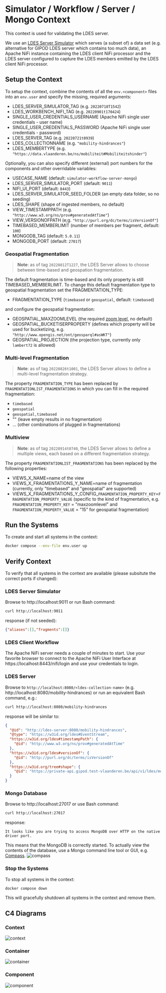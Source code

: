 # Simulator / Workflow / Server / Mongo Context
This context is used for validating the LDES server.

We use an [LDES Server Simulator](/ldes-server-simulator/README.md) which serves (a subset of) a data set (e.g. alternative for GIPOD LDES server which contains too much data), an Apache NiFi instance containing the LDES client NiFi processor and the LDES server configured to capture the LDES members emitted by the LDES client NiFi processor.

## Setup the Context
To setup the context, combine the contents of all the `env.<component>` files into an `env.user` and specify the missing, required arguments:
* LDES_SERVER_SIMULATOR_TAG (e.g. `20220718T1542`)
* LDES_WORKBENCH_NIFI_TAG (e.g. `20220901t170424`)
* SINGLE_USER_CREDENTIALS_USERNAME (Apache NiFi single user credentials - user name)
* SINGLE_USER_CREDENTIALS_PASSWORD (Apache NiFi single user credentials - password)
* LDES_SERVER_TAG (e.g. `20220721t0939`)
* LDES_COLLECTIONNAME (e.g. `"mobility-hindrances"`)
* LDES_MEMBERTYPE (e.g. `"https://data.vlaanderen.be/ns/mobiliteit#Mobiliteitshinder"`)

Optionally, you can also specify different (external) port numbers for the components and other overridable variables:
* USECASE_NAME (default: `simulator-workflow-server-mongo`)
* LDES_SERVER_SIMULATOR_PORT (default: `9011`)
* NIFI_UI_PORT (default: `8443`)
* LDES_SERVER_SIMULATOR_SEED_FOLDER (an empty data folder, so no seeding)
* LDES_SHAPE (shape of ingested members, no default)
* VIEW_TIMESTAMPPATH (e.g. `"http://www.w3.org/ns/prov#generatedAtTime"`)
* VIEW_VERSIONOFPATH (e;g. `"http://purl.org/dc/terms/isVersionOf"`)
* TIMEBASED_MEMBERLIMIT (number of members per fragment, default: `100`)
* MONGODB_TAG (default: `5.0.11`)
* MONGODB_PORT (default: `27017`)

### Geospatial Fragmentation

> **Note**: as of tag `20220812T1227`, the LDES Server allows to choose between time-based and geospation fragmentation.

The default fragmentation is time-based and its only property is still TIMEBASED_MEMBERLIMIT. To change this default fragmentation type to geospatial fragmentation set the FRAGMENTATION_TYPE:
* FRAGMENTATION_TYPE (`timebased` or `geospatial`, default: `timebased`)

and configure the geospatial fragmentation:

* GEOSPATIAL_MAXZOOMLEVEL (the required [zoom level](https://wiki.openstreetmap.org/wiki/Zoom_levels), no default)
* GEOSPATIAL_BUCKETISERPROPERTY (defines which property will be used for bucketizing, e.g. `"http://www.opengis.net/ont/geosparql#asWKT"`)
* GEOSPATIAL_PROJECTION (the projection type, currently only `lambert72` is allowed)

### Multi-level Fragmentation

> **Note**: as of tag `20220826t1001`, the LDES Server allows to define a multi-level fragmentation strategy.

The property `FRAGMENTATION_TYPE` has been replaced by `FRAGMENTATIONLIST_FRAGMENTATIONS` in which you can fill in the required fragmentation:
* `timebased`
* `geospatial`
* `geospatial,timebased`
* "" (leave empty results in no fragmentation)
* ... (other combinations of plugged in fragmentations)

### Multiview

> **Note**: as of tag `20220914t0740`, the LDES Server allows to define a multiple views, each based on a different fragmentation strategy.

The property `FRAGMENTATIONLIST_FRAGMENTATIONS` has been replaced by the following properties:
* VIEWS_X_NAME=name of the view
* VIEWS_X_FRAGMENTATIONS_Y_NAME=name of fragmentation (currently, only "timebased" and "geospatial" are supported)
* VIEWS_X_FRAGMENTATIONS_Y_CONFIG_`FRAGMENTATION_PROPERTY_KEY`=`FRAGMENTATION_PROPERTY_VALUE` (specific to the kind of fragmentation, e.g. `FRAGMENTATION_PROPERTY_KEY` = "maxzoomlevel" and `FRAGMENTATION_PROPERTY_VALUE` = "15" for geospatial fragmentation)

## Run the Systems
To create and start all systems in the context:
```bash
docker compose --env-file env.user up
```

## Verify Context
To verify that all systems in the context are available (please subsitute the correct ports if changed):

### LDES Server Simulator
Browse to http://localhost:9011 or run Bash command:
```bash
curl http://localhost:9011
```
response (if not seeded):
```json
{"aliases":[],"fragments":[]}
```

### LDES Client Workflow
The Apache NiFi server needs a couple of minutes to start. Use your favorite browser to connect to the Apache NiFi User Interface at https://localhost:8443/nifi/login and use your credentials to login.

### LDES Server
Browse to `http://localhost:8080/<ldes-collection-name>` (e.g. http://localhost:8080/mobility-hindrances) or run an equivalent Bash command, e.g.:
```bash
curl http://localhost:8080/mobility-hindrances
```
response will be similar to:
```json
{
  "@id": "http://ldes-server:8080/mobility-hindrances",
  "@type": "https://w3id.org/ldes#EventStream",
  "https://w3id.org/ldes#timestampPath": {
    "@id": "http://www.w3.org/ns/prov#generatedAtTime"
  },
  "https://w3id.org/ldes#versionOf": {
    "@id": "http://purl.org/dc/terms/isVersionOf"
  },
  "https://w3id.org/tree#shape": {
    "@id": "https://private-api.gipod.test-vlaanderen.be/api/v1/ldes/mobility-hindrances/shape"
  }
}
```

### Mongo Database
Browse to http://localhost:27017 or use Bash command:
```bash
curl http://localhost:27017
```
response:
```text
It looks like you are trying to access MongoDB over HTTP on the native driver port.
```
This means that the MongoDB is correctly started. To actually view the contents of the database, use a Mongo command line tool or GUI, e.g. [Compass](https://www.mongodb.com/products/compass).
![compass](./artwork/mongo-compass.png)

### Stop the Systems
To stop all systems in the context:
```bash
docker compose down
```
This will gracefully shutdown all systems in the context and remove them.

## C4 Diagrams

### Context
![context](./artwork/demo-ldes-server.context.png)

### Container
![container](./artwork/demo-ldes-server.container.png)

### Component
![component](./artwork/demo-ldes-server.component.png)
